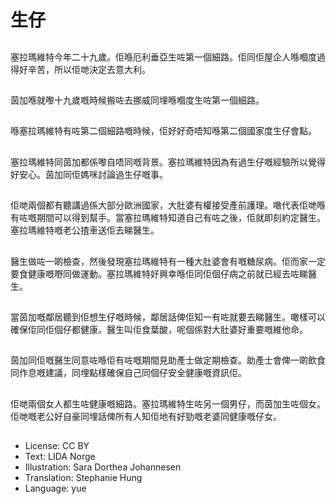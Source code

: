 # 生仔

##
塞拉瑪維特今年二十九歲。佢喺厄利垂亞生咗第一個細路。佢同佢屋企人喺嗰度過得好辛苦，所以佢哋決定去意大利。

##
茵加喺就嚟十九歲嘅時候搬咗去挪威同埋喺嗰度生咗第一個細路。

##
喺塞拉瑪維特有咗第二個細路嘅時候，佢好好奇唔知喺第二個國家度生仔會點。

##
塞拉瑪維特同茵加都係嚟自唔同嘅背景。塞拉瑪維特因為有過生仔嘅經驗所以覺得好安心。茵加同佢媽咪討論過生仔嘅事。

##
佢哋兩個都有聽講過係大部分歐洲國家，大肚婆有權接受產前護理。噉代表佢哋喺有咗嘅期間可以得到幫手。當塞拉瑪維特知道自己有咗之後，佢就即刻約定醫生。塞拉瑪維特嘅老公揸車送佢去睇醫生。

##
醫生做咗一啲檢查，然後發現塞拉瑪維特有一種大肚婆會有嘅糖尿病。佢而家一定要食健康嘅嘢同做運動。塞拉瑪維特好興幸喺佢同佢個仔病之前就已經去咗睇醫生。

##
當茵加嘅鄰居聽到佢想生仔嘅時候，鄰居話俾佢知一有咗就要去睇醫生。噉樣可以確保佢同佢個仔都健康。醫生叫佢食葉酸，呢個係對大肚婆好重要嘅維他命。

##
茵加同佢嘅醫生同意咗喺佢有咗嘅期間見助產士做定期檢查。助產士會俾一啲飲食同作息嘅建議，同埋點樣確保自己同個仔安全健康嘅資訊佢。

##
佢哋兩個女人都生咗健康嘅細路。塞拉瑪維特生咗另一個男仔，而茵加生咗個女。佢哋嘅老公好自豪同埋話俾所有人知佢地有好勁嘅老婆同健康嘅仔女。

##
* License: CC BY
* Text: LIDA Norge
* Illustration: Sara Dorthea Johannesen
* Translation: Stephanie Hung
* Language: yue
